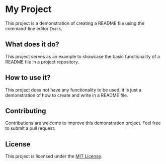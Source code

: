 # My Project

This project is a demonstration of creating a README file using the command-line editor `Emacs`.

## What does it do?

This project serves as an example to showcase the basic functionality of a README file in a project repository.

## How to use it?

This project does not have any functionality to be used, it is just a demonstration of how to create and write in a README file.

## Contributing

Contributions are welcome to improve this demonstration project. Feel free to submit a pull request.

## License

This project is licensed under the [MIT License](https://opensource.org/licenses/MIT).

